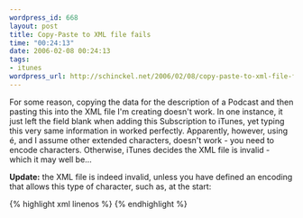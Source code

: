 ```yaml
--- 
wordpress_id: 668
layout: post
title: Copy-Paste to XML file fails
time: "00:24:13"
date: 2006-02-08 00:24:13
tags: 
- itunes
wordpress_url: http://schinckel.net/2006/02/08/copy-paste-to-xml-file-fails/
---
```

For some reason, copying the data for the description of a Podcast and then pasting this into the XML file I'm creating doesn't work. In one instance, it just left the field blank when adding this Subscription to iTunes, yet typing this very same information in worked perfectly. Apparently, however, using é, and I assume other extended characters, doesn't work - you need to encode characters. Otherwise, iTunes decides the XML file is invalid - which it may well be… 

**Update:** the XML file is indeed invalid, unless you have defined an encoding that allows this type of character, such as, at the start: 
    
{% highlight xml linenos %}
    <?xml version="1.0" encoding="UTF-16"?>
{% endhighlight %}
